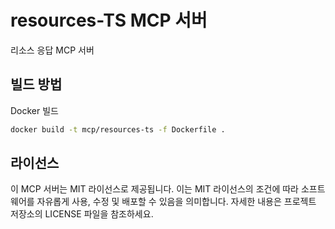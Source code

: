 # resources-TS MCP 서버

리소스 응답 MCP 서버

## 빌드 방법

Docker 빌드

```bash
docker build -t mcp/resources-ts -f Dockerfile .
```

## 라이선스

이 MCP 서버는 MIT 라이선스로 제공됩니다. 이는 MIT 라이선스의 조건에 따라 소프트웨어를 자유롭게 사용, 수정 및 배포할 수 있음을 의미합니다. 자세한 내용은 프로젝트 저장소의 LICENSE 파일을 참조하세요.
